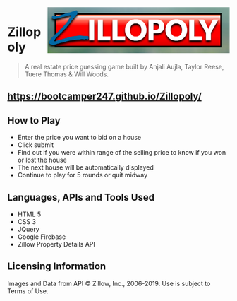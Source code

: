 <img src="assets/images/zillopoly_logo.png" align="right" />

# Zillopoly
>A real estate price guessing game built by Anjali Aujla, Taylor Reese, Tuere Thomas & Will Woods.

## https://bootcamper247.github.io/Zillopoly/

## How to Play

- Enter the price you want to bid on a house
- Click submit
- Find out if you were within range of the selling price to know if you won or lost the house
- The next house will be automatically displayed
- Continue to play for 5 rounds or quit midway

## Languages, APIs and Tools Used
 
- HTML 5
- CSS 3
- JQuery
- Google Firebase
- Zillow Property Details API

## Licensing Information

Images and Data from API &copy; Zillow, Inc., 2006-2019. Use is subject to Terms of Use.
